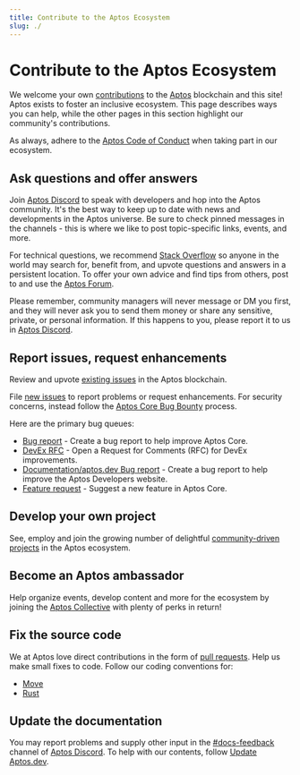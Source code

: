 ```yaml
---
title: Contribute to the Aptos Ecosystem
slug: ./
---
```


# Contribute to the Aptos Ecosystem

We welcome your own [contributions](https://github.com/aptos-labs/aptos-core/blob/main/CONTRIBUTING.md) to the [Aptos](https://aptosfoundation.org) blockchain and this site! Aptos exists to foster an inclusive ecosystem. This page describes ways you can help, while the other pages in this section highlight our community's contributions.

As always, adhere to the [Aptos Code of Conduct](https://github.com/aptos-labs/aptos-core/blob/main/CODE_OF_CONDUCT.md) when taking part in our ecosystem.

## Ask questions and offer answers

Join [Aptos Discord](https://discord.gg/aptosnetwork) to speak with developers and hop into the Aptos community. It's the best way to keep up to date with news and developments in the Aptos universe. Be sure to check pinned messages in the channels - this is where we like to post topic-specific links, events, and more.

For technical questions, we recommend [Stack Overflow](https://stackoverflow.com/questions/tagged/aptos) so anyone in the world may search for, benefit from, and upvote questions and answers in a persistent location. To offer your own advice and find tips from others, post to and use the [Aptos Forum](https://forum.aptoslabs.com/).

Please remember, community managers will never message or DM you first, and they will never ask you to send them money or share any sensitive, private, or personal information. If this happens to you, please report it to us in [Aptos Discord](https://discord.gg/aptosnetwork).

## Report issues, request enhancements

Review and upvote [existing issues](https://github.com/aptos-labs/aptos-core/issues) in the Aptos blockchain.

File [new issues](https://github.com/aptos-labs/aptos-core/issues/new/choose) to report problems or request enhancements. For security concerns, instead follow the [Aptos Core Bug Bounty](https://github.com/aptos-labs/aptos-core/blob/main/SECURITY.md) process.

Here are the primary bug queues:

- [Bug report](https://github.com/aptos-labs/aptos-core/issues/new?assignees=\&labels=bug\&template=bug_report.md\&title=%5BBug%5D) - Create a bug report to help improve Aptos Core.
- [DevEx RFC](https://github.com/aptos-labs/aptos-core/issues/new?assignees=\&labels=DevEx\&template=devex_rfc.md\&title=%5BDevEx+RFC%5D+) - Open a Request for Comments (RFC) for DevEx improvements.
- [Documentation/aptos.dev Bug report](https://github.com/aptos-labs/aptos-core/issues/new?assignees=clay-aptos\&labels=bug%2Cdocumentation\&template=documentation_bug_report.md\&title=%5BDocs%5D) - Create a bug report to help improve the Aptos Developers website.
- [Feature request](https://github.com/aptos-labs/aptos-core/issues/new?assignees=\&labels=enhancement\&template=feature_request.md\&title=%5BFeature+Request%5D) - Suggest a new feature in Aptos Core.

## Develop your own project

See, employ and join the growing number of delightful [community-driven projects](https://aptosfoundation.org/ecosystem/projects/all) in the Aptos ecosystem.

## Become an Aptos ambassador

Help organize events, develop content and more for the ecosystem by joining the [Aptos Collective](https://aptosfoundation.org/currents/join-the-aptos-collective) with plenty of perks in return!

## Fix the source code

We at Aptos love direct contributions in the form of [pull requests](https://github.com/aptos-labs/aptos-core/pulls). Help us make small fixes to code. Follow our coding conventions for:

- [Move](../move/book/coding-conventions.md)
- [Rust](./rust-coding-guidelines.md)

## Update the documentation

You may report problems and supply other input in the [#docs-feedback](https://discord.com/channels/945856774056083548/1034215378299133974) channel of [Aptos Discord](https://discord.gg/aptosnetwork). To help with our contents, follow [Update Aptos.dev](./site-updates.md).
